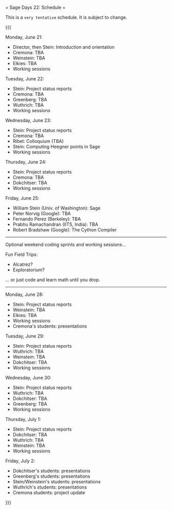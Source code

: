 = Sage Days 22: Schedule =

 This is a ``very tentative`` schedule.  It is subject to change.

{{{

Monday, June 21:
  * Director, then Stein: Introduction and orientation
  * Cremona: TBA
  * Weinstein: TBA
  * Elkies: TBA
  * Working sessions

Tuesday, June 22:
  * Stein: Project status reports
  * Cremona: TBA
  * Greenberg: TBA
  * Wuthrich: TBA
  * Working sessions

Wednesday, June 23:
  * Stein: Project status reports
  * Cremona: TBA
  * Ribet: Colloquium (TBA)
  * Stein: Computing Heegner points in Sage
  * Working sessions

Thursday, June 24:
  * Stein: Project status reports
  * Cremona: TBA
  * Dokchitser: TBA
  * Working sessions

Friday, June 25:
  * William Stein (Univ. of Washington): Sage
  * Peter Norvig (Google): TBA
  * Fernando Perez (Berkeley): TBA
  * Prabhu Ramachandran (IITS, India): TBA
  * Robert Bradshaw (Google): The Cython Compiler

----------------------------------------------------

Optional weekend coding sprints and working sessions...

Fun Field Trips:   
   * Alcatrez?
   * Exploratorium?
  
... or just code and learn math until you drop.
   
----------------------------------------------------

Monday, June 28: 
  * Stein: Project status reports
  * Weinstein: TBA
  * Elkies: TBA
  * Working sessions
  * Cremona's students: presentations

Tuesday, June 29: 
  * Stein: Project status reports
  * Wuthrich: TBA
  * Weinstein: TBA
  * Dokchitser: TBA
  * Working sessions
  

Wednesday, June 30: 
  * Stein: Project status reports
  * Wuthrich: TBA
  * Dokchitser: TBA
  * Greenberg: TBA
  * Working sessions

Thursday, July 1:
  * Stein: Project status reports
  * Dokchitser: TBA
  * Wuthrich: TBA
  * Weinstein: TBA
  * Working sessions

Friday, July 2:
  * Dokchitser's students: presentations
  * Greenberg's students: presentations
  * Stein/Weinstein's students: presentations
  * Wuthrich's students: presentations
  * Cremona students: project update

}}}
